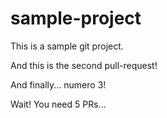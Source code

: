 # sample-project

This is a sample git project.

And this is the second pull-request!

And finally... numero 3!

Wait!  You need 5 PRs...
